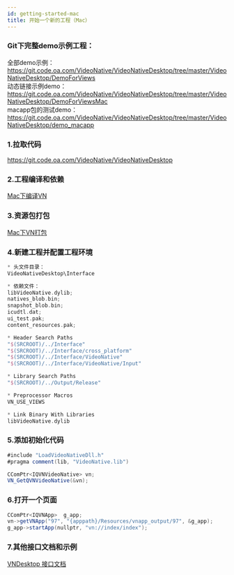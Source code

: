 ```yaml
---
id: getting-started-mac
title: 开始一个新的工程（Mac）
---
```


### Git下完整demo示例工程：   
全部demo示例：   
https://git.code.oa.com/VideoNative/VideoNativeDesktop/tree/master/VideoNativeDesktop/DemoForViews   
动态链接示例demo：   
https://git.code.oa.com/VideoNative/VideoNativeDesktop/tree/master/VideoNativeDesktop/DemoForViewsMac   
macapp包的测试demo：   
https://git.code.oa.com/VideoNative/VideoNativeDesktop/tree/master/VideoNativeDesktop/demo_macapp    

### 1.拉取代码

https://git.code.oa.com/VideoNative/VideoNativeDesktop   

### 2.工程编译和依赖

[Mac下编译VN](desktop/vn-build)   

### 3.资源包打包

[Mac下VN打包](desktop/vn-package)

### 4.新建工程并配置工程环境

```groovy
* 头文件目录：   
VideoNativeDesktop\Interface   

* 依赖文件：   
libVideoNative.dylib;   
natives_blob.bin;   
snapshot_blob.bin;   
icudtl.dat;   
ui_test.pak;   
content_resources.pak;   

* Header Search Paths   
"$(SRCROOT)/../Interface"   
"$(SRCROOT)/../Interface/cross_platform"   
"$(SRCROOT)/../Interface/VideoNative"   
"$(SRCROOT)/../Interface/VideoNative/Input"   

* Library Search Paths   
"$(SRCROOT)/../Output/Release"   

* Preprocessor Macros   
VN_USE_VIEWS    

* Link Binary With Libraries   
libVideoNative.dylib   
```

### 5.添加初始化代码

```groovy
#include "LoadVideoNativeDll.h"
#pragma comment(lib, "VideoNative.lib")

CComPtr<IQVNVideoNative> vn;
VN_GetQVNVideoNative(&vn);
```

### 6.打开一个页面

```groovy
CComPtr<IQVNApp>  g_app;
vn->getVNApp("97", "{apppath}/Resources/vnapp_output/97", &g_app);
g_app->startApp(nullptr, "vn://index/index");
```

### 7.其他接口文档和示例

[VNDesktop 接口文档](desktop/vn-interface)